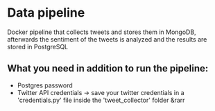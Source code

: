 # Data pipeline

Docker pipeline that collects tweets and stores them in MongoDB, afterwards the sentiment of the tweets is analyzed and the results are stored in PostgreSQL

## What you need in addition to run the pipeline:
* Postgres password
* Twitter API credentials
  -> save your twitter credentials in a 'credentials.py' file inside the 'tweet_collector' folder
  &rarr
